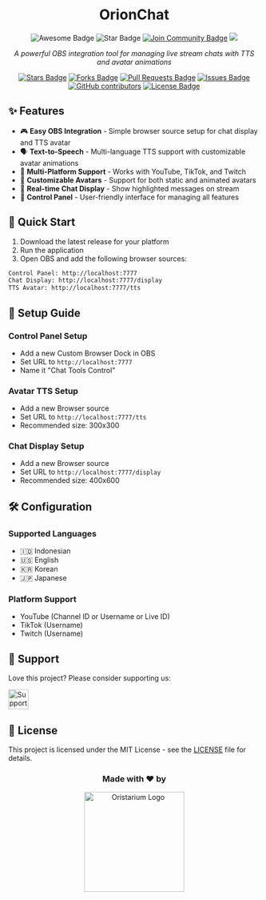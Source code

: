 <h1 align="center">OrionChat</h1>
<div align="center">
<img src="https://cdn.rawgit.com/sindresorhus/awesome/d7305f38d29fed78fa85652e3a63e154dd8e8829/media/badge.svg" alt="Awesome Badge"/>
<img src="https://img.shields.io/static/v1?label=%F0%9F%8C%9F&message=If%20Useful&style=style=flat&color=BC4E99" alt="Star Badge"/>
<a href="https://discord.gg/JgjExyntw4"><img src="https://img.shields.io/discord/733027681184251937.svg?style=flat&label=Join%20Community&color=7289DA" alt="Join Community Badge"/></a>
<a href="https://twitter.com/oristarium"><img src="https://img.shields.io/twitter/follow/oristarium.svg?style=social" /></a>
<br>

<i>A powerful OBS integration tool for managing live stream chats with TTS and avatar animations</i>

<a href="https://github.com/oristarium/orionchat/stargazers"><img src="https://img.shields.io/github/stars/oristarium/orionchat" alt="Stars Badge"/></a>
<a href="https://github.com/oristarium/orionchat/network/members"><img src="https://img.shields.io/github/forks/oristarium/orionchat" alt="Forks Badge"/></a>
<a href="https://github.com/oristarium/orionchat/pulls"><img src="https://img.shields.io/github/issues-pr/oristarium/orionchat" alt="Pull Requests Badge"/></a>
<a href="https://github.com/oristarium/orionchat/issues"><img src="https://img.shields.io/github/issues/oristarium/orionchat" alt="Issues Badge"/></a>
<a href="https://github.com/oristarium/orionchat/graphs/contributors"><img alt="GitHub contributors" src="https://img.shields.io/github/contributors/oristarium/orionchat?color=2b9348"></a>
<a href="https://github.com/oristarium/orionchat/blob/master/LICENSE"><img src="https://img.shields.io/github/license/oristarium/orionchat?color=2b9348" alt="License Badge"/></a>

</div>

## ✨ Features

- 🎮 **Easy OBS Integration** - Simple browser source setup for chat display and TTS avatar
- 🗣️ **Text-to-Speech** - Multi-language TTS support with customizable avatar animations
- 💬 **Multi-Platform Support** - Works with YouTube, TikTok, and Twitch
- 🎨 **Customizable Avatars** - Support for both static and animated avatars
- 🎯 **Real-time Chat Display** - Show highlighted messages on stream
- 🔧 **Control Panel** - User-friendly interface for managing all features

## 🚀 Quick Start

1. Download the latest release for your platform
2. Run the application
3. Open OBS and add the following browser sources:

```bash
Control Panel: http://localhost:7777
Chat Display: http://localhost:7777/display
TTS Avatar: http://localhost:7777/tts
```

## 📖 Setup Guide

### Control Panel Setup
- Add a new Custom Browser Dock in OBS
- Set URL to `http://localhost:7777`
- Name it "Chat Tools Control"

### Avatar TTS Setup
- Add a new Browser source
- Set URL to `http://localhost:7777/tts`
- Recommended size: 300x300

### Chat Display Setup
- Add a new Browser source
- Set URL to `http://localhost:7777/display`
- Recommended size: 400x600

## 🛠️ Configuration

### Supported Languages
- 🇮🇩 Indonesian
- 🇺🇸 English
- 🇰🇷 Korean
- 🇯🇵 Japanese

### Platform Support
- YouTube (Channel ID or Username or Live ID)
- TikTok (Username)
- Twitch (Username)

## 💖 Support

Love this project? Please consider supporting us:

<a href="https://trakteer.id/oristarium">
  <img src="https://cdn.trakteer.id/images/embed/trbtn-red-1.png" height="40" alt="Support us on Trakteer" />
</a>

## 📜 License

This project is licensed under the MIT License - see the [LICENSE](LICENSE) file for details.

<h3 align="center">Made with ❤️ by</h3>
<div align="center">
<img alt="Oristarium Logo" src="https://ucarecdn.com/87bb45de-4a95-40d7-83c6-73866de942d5/-/crop/5518x2493/1408,2949/-/preview/1000x1000/" width="200"> </img>
</div>

